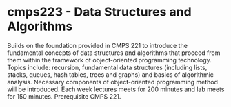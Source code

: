 # cmps223 - Data Structures and Algorithms
Builds on the foundation provided in CMPS 221 to introduce the fundamental concepts of data structures and algorithms that proceed from them within the framework of object-oriented programming technology. Topics include: recursion, fundamental data structures (including lists, stacks, queues, hash tables, trees and graphs) and basics of algorithmic analysis. Necessary components of object-oriented programming method will be introduced. Each week lectures meets for 200 minutes and lab meets for 150 minutes.  Prerequisite CMPS 221.
